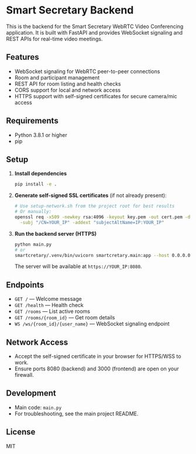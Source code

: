 # Smart Secretary Backend

This is the backend for the Smart Secretary WebRTC Video Conferencing application.
It is built with FastAPI and provides WebSocket signaling and REST APIs for real-time video meetings.

## Features

- WebSocket signaling for WebRTC peer-to-peer connections
- Room and participant management
- REST API for room listing and health checks
- CORS support for local and network access
- HTTPS support with self-signed certificates for secure camera/mic access

## Requirements

- Python 3.8.1 or higher
- pip

## Setup

1. **Install dependencies**

   ```bash
   pip install -e .
   ```

2. **Generate self-signed SSL certificates** (if not already present):

   ```bash
   # Use setup-network.sh from the project root for best results
   # Or manually:
   openssl req -x509 -newkey rsa:4096 -keyout key.pem -out cert.pem -days 365 -nodes \
     -subj "/CN=YOUR_IP" -addext "subjectAltName=IP:YOUR_IP"
   ```

3. **Run the backend server (HTTPS)**

   ```bash
   python main.py
   # or
   smartcretary/.venv/bin/uvicorn smartcretary.main:app --host 0.0.0.0 --port 8080 --ssl-certfile=cert.pem --ssl-keyfile=key.pem
   ```

   The server will be available at `https://YOUR_IP:8080`.

## Endpoints

- `GET /` — Welcome message
- `GET /health` — Health check
- `GET /rooms` — List active rooms
- `GET /rooms/{room_id}` — Get room details
- `WS /ws/{room_id}/{user_name}` — WebSocket signaling endpoint

## Network Access

- Accept the self-signed certificate in your browser for HTTPS/WSS to work.
- Ensure ports 8080 (backend) and 3000 (frontend) are open on your firewall.

## Development

- Main code: `main.py`
- For troubleshooting, see the main project README.

## License

MIT

